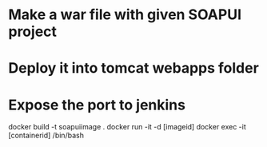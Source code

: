 # Make a war file with given SOAPUI project
# Deploy it into tomcat webapps folder
# Expose the port to jenkins

docker build -t soapuiimage . 
docker run -it -d  [imageid] 
docker exec -it [containerid] /bin/bash 